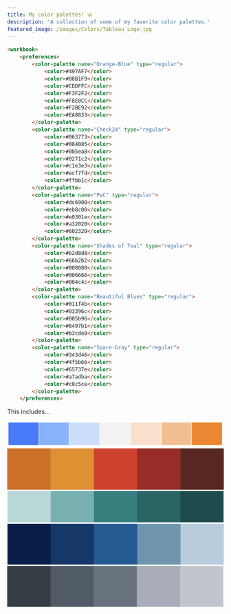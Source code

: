 ```yaml
---
title: My color palettes! 📊
description: 'A collection of some of my favorite color palettes.'
featured_image: /images/Colors/Tableau_Logo.jpg
---
```


```html
<workbook>
	<preferences>
		<color-palette name="Orange-Blue" type="regular">
			<color>#497AF7</color>
			<color>#88B1F9</color>
			<color>#CDDFFC</color>
			<color>#F3F2F2</color>
			<color>#F8E0CC</color>
			<color>#F2BE92</color>
			<color>#EA8833</color>
		</color-palette>
		<color-palette name="Check24" type="regular">
			<color>#063773</color>
			<color>#084085</color>
			<color>#005ea8</color>
			<color>#0271c2</color>
			<color>#c1e3e3</color>
			<color>#ecf7fd</color>
			<color>#ffbb1c</color>
		</color-palette>
		<color-palette name="PwC" type="regular">
			<color>#dc6900</color>
			<color>#eb8c00</color>
			<color>#e0301e</color>
			<color>#a32020</color>
			<color>#602320</color>
		</color-palette>
		<color-palette name="Shades of Teal" type="regular">
			<color>#b2d8d8</color>
			<color>#66b2b2</color>
			<color>#008080</color>
			<color>#006666</color>
			<color>#004c4c</color>
		</color-palette>
		<color-palette name="Beautiful Blues" type="regular">
			<color>#011f4b</color>
			<color>#03396c</color>
			<color>#005b96</color>
			<color>#6497b1</color>
			<color>#b3cde0</color>
		</color-palette>
		<color-palette name="Space-Gray" type="regular">
			<color>#343d46</color>
			<color>#4f5b66</color>
			<color>#65737e</color>
			<color>#a7adba</color>
			<color>#c0c5ce</color>
		</color-palette>
	</preferences>
```

This includes...
<div class="gallery" data-columns="1">
    <img src="/images/Colors/Blue_to_Orange.png">
    <img src="/images/Colors/PwC.png">
    <img src="/images/Colors/Shades_of_Teal.png">
    <img src="/images/Colors/Beautiful_Blues.png">
    <img src="/images/Colors/Space_Gray.png">
</div>